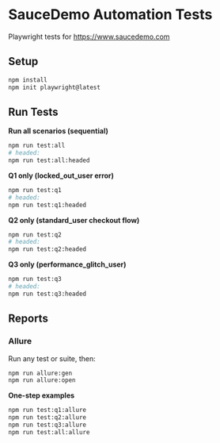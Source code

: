 # SauceDemo Automation Tests

Playwright tests for https://www.saucedemo.com

## Setup
```bash
npm install
npm init playwright@latest
```

## Run Tests

**Run all scenarios (sequential)**
```bash
npm run test:all
# headed:
npm run test:all:headed
```

**Q1 only (locked_out_user error)**
```bash
npm run test:q1
# headed:
npm run test:q1:headed
```

**Q2 only (standard_user checkout flow)**
```bash
npm run test:q2
# headed:
npm run test:q2:headed
```

**Q3 only (performance_glitch_user)**
```bash
npm run test:q3
# headed:
npm run test:q3:headed
```

## Reports

### Allure
Run any test or suite, then:
```bash
npm run allure:gen
npm run allure:open
```

**One-step examples**
```bash
npm run test:q1:allure
npm run test:q2:allure
npm run test:q3:allure
npm run test:all:allure
```
